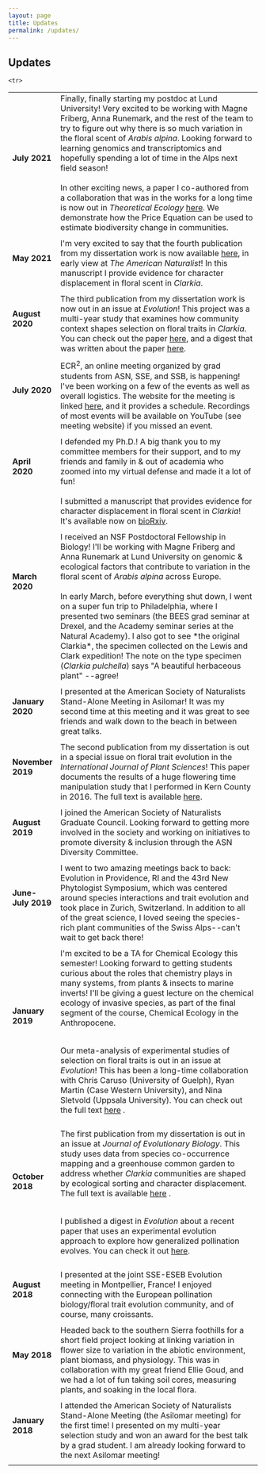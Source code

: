 ```yaml
---
layout: page
title: Updates
permalink: /updates/
---
```




## Updates

<table>
     <tr>
     <td width="10%" style="padding-bottom:10px; text-align:top">
<strong>July 2021 </strong> <br> <br> </td>

<td  width="90%" style="padding-bottom:10px;">
Finally, finally starting my postdoc at Lund University! Very excited to be working with Magne Friberg, Anna Runemark, and the rest of the team to try to figure out why there is so much variation in the floral scent of <i>Arabis alpina</i>. Looking forward to learning genomics and transcriptomics and hopefully spending a lot of time in the Alps next field season! <br>
  <br>
  In other exciting news, a paper I co-authored from a collaboration that was in the works for a long time is now out in <i>Theoretical Ecology</i> <a href="https://doi.org/10.1007/s12080-020-00478-3">here</a>. We demonstrate how the Price Equation can be used to estimate biodiversity change in communities. 

</td>
</tr>

  
   <tr>
     <td width="10%" style="padding-bottom:10px; text-align:top">
<strong>May 2021 </strong> <br> <br> </td>

<td  width="90%" style="padding-bottom:10px;">
I'm very excited to say that the fourth publication from my dissertation work is now available <a href="https://doi.org/10.1086/715501">here</a>, in early view at <i>The American Naturalist</i>! In this manuscript I provide evidence for character displacement in floral scent in <i>Clarkia</i>. 

</td>
</tr>

    <tr> 
<td width="10%" style="padding-bottom:10px; text-align:top">
<strong>August 2020 </strong> <br> <br> </td>

<td  width="90%" style="padding-bottom:10px;">
The third publication from my dissertation work is now out in an issue at <i>Evolution</i>! This project was a multi-year study that examines how community context shapes selection on floral traits in <i>Clarkia</i>. You can check out the paper <a href="https://doi.org/10.1111/evo.13960">here</a>, and a digest that was written about the paper <a href="https://doi.org/10.1111/evo.14055">here</a>.

</td>
</tr>


  <tr>
<td width="10%" style="padding-bottom:10px; text-align:top">
<strong>July 2020 </strong> <br> <br> </td>

<td  width="90%" style="padding-bottom:10px;">
ECR<sup>2</sup>, an online meeting organized by grad students from ASN, SSE, and SSB, is happening! I've been working on a few of the events as well as overall logistics. The website for the meeting is linked <a href="https://www.evolutionmeetings.org">here</a>, and it provides a schedule. Recordings of most events will be available on YouTube (see meeting website) if you missed an event. 

</td>
</tr>

<tr>
<td width="10%" style="padding-bottom:10px; text-align:top">
<strong>April 2020 </strong> <br> <br> <br> <br> </td>

<td  width="90%" style="padding-bottom:10px;">
I defended my Ph.D.! A big thank you to my committee members for their support, and to my friends and family in & out of academia who zoomed into my virtual defense and made it a lot of fun! <br> <br>
  I submitted a manuscript that provides evidence for character displacement in floral scent in <i>Clarkia</i>! It's available now on <a href="https://doi.org/10.1101/2020.04.02.022004">bioRxiv</a>. <br>

</td>
</tr>

<tr>
<td width="10%" style="padding-bottom:10px;">
<strong>March 2020 <br> <br> <br> <br> <br> <br> </strong></td>

<td  width="90%" style="padding-bottom:10px;">
I received an NSF Postdoctoral Fellowship in Biology! I'll be working with Magne Friberg and Anna Runemark at Lund University on genomic & ecological factors that contribute to variation in the floral scent of <i>Arabis alpina</i> across Europe. <br>
  <br>
  In early March, before everything shut down, I went on a super fun trip to Philadelphia, where I presented two seminars (the BEES grad seminar at Drexel, and the Academy seminar series at the Natural Academy). I also got to see *the original Clarkia*, the specimen collected on the Lewis and Clark expedition! The note on the type specimen (<i>Clarkia pulchella</i>) says "A beautiful herbaceous plant" --agree!
</td>

</tr>

<tr>
<td width="10%" style="padding-bottom:10px;">
<strong>January 2020 <br> <br> </strong></td>

<td  width="90%" style="padding-bottom:10px;">
I presented at the American Society of Naturalists Stand-Alone Meeting in Asilomar! It was my second time at this meeting and it was great to see friends and walk down to the beach in between great talks. 
 </td>
</tr>
<tr>
<td width="10%" style="padding-bottom:10px;">
<strong>November 2019 <br> <br> </strong></td>

<td  width="90%" style="padding-bottom:10px;">
The second publication from my dissertation is out in a special issue on floral trait evolution in the <i>International Journal of Plant Sciences</i>! This paper documents the results of a huge flowering time manipulation study that I performed in Kern County in 2016. The full text is available <a href="https://doi.org/10.1086/705607">here</a>.
</td></tr>



<tr>
<td width="10%" style="padding-bottom:10px;">
<strong>August 2019 <br> <br> </strong></td>

<td  width="90%" style="padding-bottom:10px;">
I joined the American Society of Naturalists Graduate Council. Looking forward to getting more involved in the society and working on initiatives to promote diversity & inclusion through the ASN Diversity Committee.
 </td>

</tr>

<tr>
<td width="10%" style="padding-bottom:10px;">
<strong>June-July 2019 <br> <br> </strong></td>

<td  width="90%" style="padding-bottom:10px;">
I went to two amazing meetings back to back: Evolution in Providence, RI and the 43rd New Phytologist Symposium, which was centered around species interactions and trait evolution and took place in Zurich, Switzerland. In addition to all of the great science, I loved seeing the species-rich plant communities of the Swiss Alps--can't wait to get back there! 
 </td>

</tr>

<tr>
<td width="10%" style="padding-bottom:10px;">
<strong>January 2019 <br> <br> <br> <br> <br></strong></td>

<td  width="90%" style="padding-bottom:10px;">
I'm excited to be a TA for Chemical Ecology this semester! Looking forward to getting students curious about the roles that chemistry plays in many systems, from plants & insects to marine inverts! I'll be giving a guest lecture on the chemical ecology of invasive species, as part of the final segment of the course, Chemical Ecology in the Anthropocene. <br> <br>
  
Our meta-analysis of experimental studies of selection on floral traits is out in an issue at <i>Evolution</i>! This has been a long-time collaboration with Chris Caruso (University of Guelph), Ryan Martin (Case Western University), and Nina Sletvold (Uppsala University). You can check out the full text <a href="https://doi.org/10.1111/evo.13639">here</a> . 
 </td>

</tr>

<tr>
<td width="10%" style="padding-bottom:10px;">
<strong>October 2018 <br> <br> <br> <br></strong></td>

<td  width="90%" style="padding-bottom:10px;">
The first publication from my dissertation is out in an issue at <i>Journal of Evolutionary Biology</i>. This study uses data from species co-occurrence mapping and a greenhouse common garden to address whether <i>Clarkia</i> communities are shaped by ecological sorting and character displacement. The full text is available <a href="https://doi.org/10.1111/jeb.13365">here</a> . <br> <br>
  
  I published a digest in <i>Evolution</i> about a recent paper that uses an experimental evolution approach to explore how generalized pollination evolves. You can check it out <a href="https://doi.org/10.1111/evo.13638">here</a>.
  

 </td>

</tr>

<tr>
<td width="10%" style="padding-bottom:10px;">
<strong>August 2018 <br> <br> </strong></td>

<td  width="90%" style="padding-bottom:10px;">
I presented at the joint SSE-ESEB Evolution meeting in Montpellier, France! I enjoyed connecting with the European pollination biology/floral trait evolution community, and of course, many croissants.
 </td>

</tr>



<tr>
<td width="10%" style="padding-bottom:10px;">
<strong>May 2018 <br> <br> </strong></td>

<td  width="90%" style="padding-bottom:10px;">
Headed back to the southern Sierra foothills for a short field project looking at linking variation in flower size to variation in the abiotic environment, plant biomass, and physiology. This was in collaboration with my great friend Ellie Goud, and we had a lot of fun taking soil cores, measuring plants, and soaking in the local flora.
 </td>

</tr>

<tr>
<td width="10%" style="padding-bottom:10px;">
<strong>January 2018 <br> <br> </strong></td>

<td  width="90%" style="padding-bottom:10px;">
I attended the American Society of Naturalists Stand-Alone Meeting (the Asilomar meeting) for the first time! I presented on my multi-year selection study and won an award for the best talk by a grad student. I am already looking forward to the next Asilomar meeting!
 </td>

</tr>
